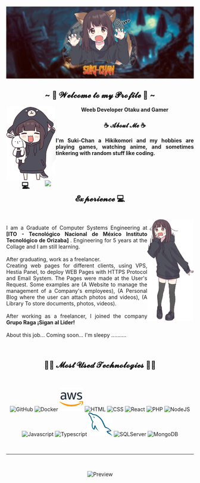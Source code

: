 <div align="center">
	
![Preview](https://raw.githubusercontent.com/lSukiChanl/lSukiChanl/main/Menhera4.png)

</div>
 
<h2 align="center">~ 💖 𝓦𝓮𝓵𝓬𝓸𝓶𝓮 𝓽𝓸 𝓶𝔂 𝓟𝓻𝓸𝓯𝓲𝓵𝓮 💖 ~</h2>
<a href="https://github.com/lSukiChanl"><img align="left" width="133" src="https://raw.githubusercontent.com/lSukiChanl/lSukiChanl/main/Menhera2.png"></a>
<a href="https://discord.com/users/317527070576214018"><img align="right" width="400" src="https://lanyard.kyrie25.me/api/317527070576214018?imgStyle=square&gradient=e9d6d5-e9d6d5-f3b1b4-ffffff&bg=0d1117"></a>

<p align="center"> <b> Weeb Developer Otaku and Gamer </b> </p>

<h3 align="center">☕ 𝓐𝓫𝓸𝓾𝓽 𝓜𝓮 ☕</h3>
<p align="justify"> <b> I'm Suki-Chan a Hikikomori and my hobbies are playing games, watching anime, and sometimes tinkering with random stuff like coding. </b> </p>

<br>
<h2 align="center">💻 𝓔𝔁𝓹𝓮𝓻𝓲𝓮𝓷𝓬𝓮 💻</h2>
<br>
<a href="https://github.com/lSukiChanl"><img align="right" width="125" src="https://raw.githubusercontent.com/lSukiChanl/lSukiChanl/main/Menhera1.png"></a>
<p align="justify"> 
I am a Graduate of Computer Systems Engineering at <b> [ITO - Tecnológico Nacional de México Instituto Tecnológico de Orizaba] </b>. Engineering for 5 years at the Collage and I am still learning.
<br><br>
After graduating, work as a freelancer.
<br>
Creating web pages for different clients, using VPS, Hestia Panel, to deploy WEB Pages with HTTPS Protocol and Email System. The Pages were made at the User's Request. Some examples are (A Website to manage the management of a Company's employees), (A Personal Blog where the user can attach photos and videos), (A Library To store documents, photos, videos).
<br><br>
After working as a freelancer, I joined the company <b> Grupo Raga ¡Sigan al Lider!</b>
<br><br>
About this job... Coming soon... I'm sleepy ..........
</p>

<br>
<h2 align="center">🧑‍💻 𝓜𝓸𝓼𝓽 𝓤𝓼𝓮𝓭 𝓣𝓮𝓬𝓱𝓷𝓸𝓵𝓸𝓰𝓲𝓮𝓼 🧑‍💻</h2>
<br>
<p align="center">
	<img src="https://cdn.jsdelivr.net/gh/devicons/devicon/icons/git/git-original.svg" alt="GitHub" width="64" >
	<img src="https://cdn.jsdelivr.net/gh/devicons/devicon/icons/docker/docker-plain.svg" alt="Docker" width="64" height="64">
	<img src="https://raw.githubusercontent.com/devicons/devicon/6910f0503efdd315c8f9b858234310c06e04d9c0/icons/amazonwebservices/amazonwebservices-original-wordmark.svg" alt="AWS" width="64" height="64">
	<img src="https://cdn.jsdelivr.net/gh/devicons/devicon/icons/html5/html5-plain.svg" alt="HTML" width="64" height="64">
	<img src="https://cdn.jsdelivr.net/gh/devicons/devicon/icons/css3/css3-plain.svg" alt="CSS" width="64" height="64">
	<img src="https://cdn.jsdelivr.net/gh/devicons/devicon/icons/react/react-original.svg" alt="React" width="64" height="64">
	<img src="https://cdn.jsdelivr.net/gh/devicons/devicon/icons/php/php-plain.svg" alt="PHP" width="64" height="64">
	<img src="https://cdn.jsdelivr.net/gh/devicons/devicon/icons/nodejs/nodejs-original.svg" alt="NodeJS" width="64" height="64">
	<img src="https://cdn.jsdelivr.net/gh/devicons/devicon/icons/javascript/javascript-plain.svg" alt="Javascript" width="64" height="64">
	<img src="https://cdn.jsdelivr.net/gh/devicons/devicon/icons/typescript/typescript-plain.svg" alt="Typescript" width="64" height="64">
	<img src="https://github.com/devicons/devicon/blob/v2.16.0/icons/mysql/mysql-original.svg" alt="Mysql" width="64" height="64">
	<img src="https://cdn.jsdelivr.net/gh/devicons/devicon/icons/microsoftsqlserver/microsoftsqlserver-plain.svg" alt="SQLServer" width="64" height="64">
	<img src="https://cdn.jsdelivr.net/gh/devicons/devicon/icons/mongodb/mongodb-plain.svg" alt="MongoDB" width="64" height="64">
</p>
<br>

<hr>
<br>

<div align="center">
  
![Preview](https://typograssy.deno.dev/api?text=Suki-Chan!&l0=none&bg=none&frame=none&speed=200&comment=)

</div>

